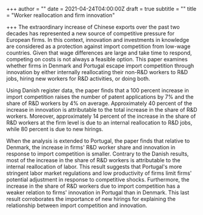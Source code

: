 +++
author = ""
date = 2021-04-24T04:00:00Z
draft = true
subtitle = ""
title = "Worker reallocation and firm innovation"

+++
The extraordinary increase of Chinese exports over the past two decades has represented a new source of competitive pressure for European firms. In this context, innovation and investments in knowledge are considered as a protection against import competition from low-wage countries. Given that wage differences are large and take time to respond, competing on costs is not always a feasible option. This paper examines whether firms in Denmark and Portugal escape import competition through innovation by either internally reallocating their non-R&D workers to R&D jobs, hiring new workers for R&D activities, or doing both.

Using Danish register data, the paper finds that a 100 percent increase in import competition raises the number of patent applications by 7% and the share of R&D workers by 4% on average. Approximately 40 percent of the increase in innovation is attributable to the total increase in the share of R&D workers. Moreover, approximately 14 percent of the increase in the share of R&D workers at the firm level is due to an internal reallocation to R&D jobs, while 80 percent is due to new hirings.

When the analysis is extended to Portugal, the paper finds that relative to Denmark, the increase in firms' R&D worker share and innovation in response to import competition is smaller. Contrary to the Danish results, most of the increase in the share of R&D workers is attributable to the internal reallocation of labor. This result suggests that Portugal's more stringent labor market regulations and low productivity of firms limit firms' potential adjustment in response to competitive shocks. Furthermore, the increase in the share of R&D workers due to import competition has a weaker relation to firms' innovation in Portugal than in Denmark. This last result corroborates the importance of new hirings for explaining the relationship between import competition and innovation.
